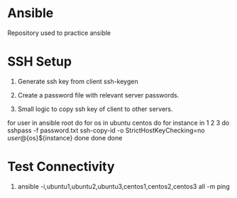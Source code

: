 # Ansible
Repository used to practice ansible 

# SSH Setup
1. Generate ssh key from client
    ssh-keygen 
2. Create a password file with relevant server passwords.

3. Small logic to copy ssh key of client to other servers.

for user in ansible root 
do
  for os in ubuntu centos
  do
    for instance in 1 2 3
    do
        sshpass -f password.txt ssh-copy-id -o StrictHostKeyChecking=no ${user}@${os}${instance}
    done
  done
done

# Test Connectivity

1. ansible -i,ubuntu1,ubuntu2,ubuntu3,centos1,centos2,centos3 all -m ping
